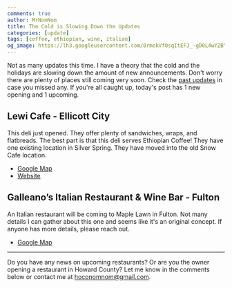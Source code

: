 ```yaml
---
comments: true
author: MrNomNom
title: The Cold is Slowing Down the Updates
categories: [update]
tags: [coffee, ethiopian, wine, italian]
og_image: https://lh3.googleusercontent.com/0rmokVf0sqItEFJ_-gD0L4wYZBYioPO8jzC_zco0jB5L0iSAPkmQZxLNSZkxahEOjH3cqZWgfv0XRt61uSEnUI7mILnwF6vw88pRkRiTPbZxHlO7jJCbnVzJbqF3LN0WIel2KuMGKQ=w400
---
```


Not as many updates this time. I have a theory that the cold and the holidays are slowing down the amount of new announcements. Don't worry there are plenty of places still coming very soon. Check the [past updates](/categories/update/) in case you missed any. If you're all caught up, today's post has 1 new opening and 1 upcoming.

<!--more-->

## Lewi Cafe - Ellicott City

This deli just opened. They offer plenty of sandwiches, wraps, and flatbreads. The best part is that this deli serves Ethiopian Coffee! They have one existing location in Silver Spring. They have moved into the old Snow Cafe location. 

* [Google Map](https://g.page/lewi-cafe?share)
* [Website](http://www.lewicafe.com/)

## Galleano’s Italian Restaurant & Wine Bar - Fulton

An Italian restaurant will be coming to Maple Lawn in Fulton. Not many details I can gather about this one and seems like it's an original concept. If anyone has more details, please reach out.

* [Google Map](https://goo.gl/maps/Mfr96Wmoy6p1voiP9)

----

Do you have any news on upcoming restaurants? Or are you the owner opening a restaurant in Howard County? Let me know in the comments below or contact me at [hoconomnom@gmail.com](mailto:hoconomnom@gmail.com).

